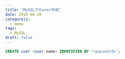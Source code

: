 ```yaml
---
title: "MySQLでのuser作成"
date: 2018-04-28
categoreis:
  - memo
tags:
  - MySQL
draft: false
---
```



```sql
CREATE user <user-name> IDENTIFIED BY '<password>';
```
